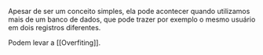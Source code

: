 Apesar de ser um conceito simples, ela pode acontecer quando utilizamos mais de um banco de dados, que pode trazer por exemplo o mesmo usuário em dois registros diferentes.

Podem levar a [[Overfiting]].